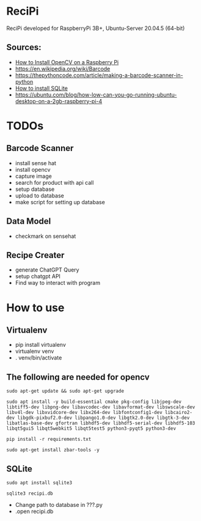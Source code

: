 # ReciPi
ReciPi developed for RaspberryPi 3B+, Ubuntu-Server 20.04.5 (64-bit)

## Sources:
- [How to Install OpenCV on a Raspberry Pi](https://www.youtube.com/watch?v=QzVYnG-WaM4)
- https://en.wikipedia.org/wiki/Barcode
- https://thepythoncode.com/article/making-a-barcode-scanner-in-python
- [How to install SQLite](https://www.digitalocean.com/community/tutorials/how-to-install-and-use-sqlite-on-ubuntu-20-04)
- https://ubuntu.com/blog/how-low-can-you-go-running-ubuntu-desktop-on-a-2gb-raspberry-pi-4
# TODOs
## Barcode Scanner
- install sense hat
- install opencv
- capture image
- search for product with api call
- setup database
- upload to database
- make script for setting up database

## Data Model
- checkmark on sensehat

## Recipe Creater
- generate ChatGPT Query
- setup chatgpt API
- Find way to interact with program 

# How to use
## Virtualenv
- pip install virtualenv
- virtualenv venv
- . venv/bin/activate
## The following are needed for opencv
```
sudo apt-get update && sudo apt-get upgrade 

sudo apt install -y build-essential cmake pkg-config libjpeg-dev libtiff5-dev libpng-dev libavcodec-dev libavformat-dev libswscale-dev libv4l-dev libxvidcore-dev libx264-dev libfontconfig1-dev libcairo2-dev libgdk-pixbuf2.0-dev libpango1.0-dev libgtk2.0-dev libgtk-3-dev libatlas-base-dev gfortran libhdf5-dev libhdf5-serial-dev libhdf5-103 libqt5gui5 libqt5webkit5 libqt5test5 python3-pyqt5 python3-dev

pip install -r requirements.txt

sudo apt-get install zbar-tools -y
```
## SQLite
```
sudo apt install sqlite3

sqlite3 recipi.db
```
- Change path to database in ???.py
- .open recipi.db
